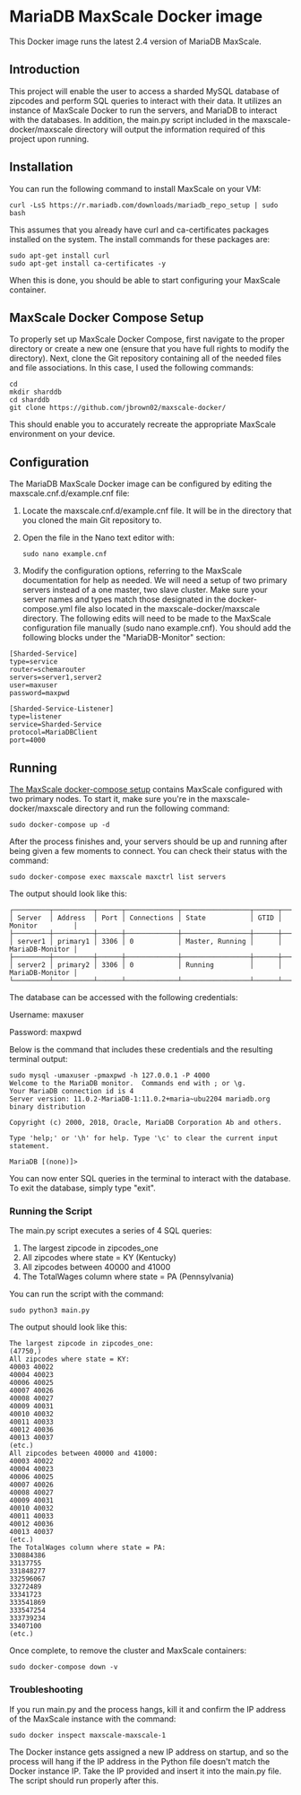 # MariaDB MaxScale Docker image

This Docker image runs the latest 2.4 version of MariaDB MaxScale.

## Introduction
This project will enable the user to access a sharded MySQL database of zipcodes and perform SQL queries to interact with their data. It utilizes an instance of MaxScale Docker to run the servers, and MariaDB to interact with the databases. In addition, the main.py script included in the maxscale-docker/maxscale directory will output the information required of this project upon running.

## Installation
You can run the following command to install MaxScale on your VM:

```
curl -LsS https://r.mariadb.com/downloads/mariadb_repo_setup | sudo bash
```

This assumes that you already have curl and ca-certificates packages installed on the system. The install commands for these packages are:

```
sudo apt-get install curl
sudo apt-get install ca-certificates -y
```

When this is done, you should be able to start configuring your MaxScale container.

## MaxScale Docker Compose Setup
To properly set up MaxScale Docker Compose, first navigate to the proper directory or create a new one (ensure that you have full rights to modify the directory). Next, clone the Git repository containing all of the needed files and file associations. In this case, I used the following commands:

```
cd
mkdir sharddb
cd sharddb
git clone https://github.com/jbrown02/maxscale-docker/
```

This should enable you to accurately recreate the appropriate MaxScale environment on your device.

## Configuration
The MariaDB MaxScale Docker image can be configured by editing the maxscale.cnf.d/example.cnf file:

1. Locate the maxscale.cnf.d/example.cnf file. It will be in the directory that you cloned the main Git repository to.
2. Open the file in the Nano text editor with:
   
   ```
   sudo nano example.cnf
   ```
   
3. Modify the configuration options, referring to the MaxScale documentation for help as needed. We will need a setup of two primary servers instead of a one master, two slave cluster. Make sure your server names and types match those designated in the docker-compose.yml file also located in the maxscale-docker/maxscale directory. The following edits will need to be made to the MaxScale configuration file manually (sudo nano example.cnf). You should add the following blocks under the "MariaDB-Monitor" section:

```
[Sharded-Service]
type=service
router=schemarouter
servers=server1,server2
user=maxuser
password=maxpwd

[Sharded-Service-Listener]
type=listener
service=Sharded-Service
protocol=MariaDBClient
port=4000
```

## Running
[The MaxScale docker-compose setup](./maxscale/docker-compose.yml) contains MaxScale configured with two primary nodes. To start it, make sure you're in the maxscale-docker/maxscale directory and run the following command:

```
sudo docker-compose up -d
```

After the process finishes and, your servers should be up and running after being given a few moments to connect. You can check their status with the command:

```
sudo docker-compose exec maxscale maxctrl list servers
```

The output should look like this:

```
┌─────────┬──────────┬──────┬─────────────┬─────────────────┬──────┬─────────────────┐                                                                    
│ Server  │ Address  │ Port │ Connections │ State           │ GTID │ Monitor         │                                                                    
├─────────┼──────────┼──────┼─────────────┼─────────────────┼──────┼─────────────────┤                                                                    
│ server1 │ primary1 │ 3306 │ 0           │ Master, Running │      │ MariaDB-Monitor │
├─────────┼──────────┼──────┼─────────────┼─────────────────┼──────┼─────────────────┤                                                                    
│ server2 │ primary2 │ 3306 │ 0           │ Running         │      │ MariaDB-Monitor │
└─────────┴──────────┴──────┴─────────────┴─────────────────┴──────┴─────────────────┘  
```

The database can be accessed with the following credentials:

Username: maxuser

Password: maxpwd

Below is the command that includes these credentials and the resulting terminal output:

```
sudo mysql -umaxuser -pmaxpwd -h 127.0.0.1 -P 4000
Welcome to the MariaDB monitor.  Commands end with ; or \g.
Your MariaDB connection id is 4
Server version: 11.0.2-MariaDB-1:11.0.2+maria~ubu2204 mariadb.org binary distribution

Copyright (c) 2000, 2018, Oracle, MariaDB Corporation Ab and others.

Type 'help;' or '\h' for help. Type '\c' to clear the current input statement.

MariaDB [(none)]>
```

You can now enter SQL queries in the terminal to interact with the database. To exit the database, simply type "exit".

### Running the Script
The main.py script executes a series of 4 SQL queries:

1. The largest zipcode in zipcodes_one
2. All zipcodes where state = KY (Kentucky)
3. All zipcodes between 40000 and 41000 
4. The TotalWages column where state = PA (Pennsylvania)

You can run the script with the command:

```
sudo python3 main.py
```

The output should look like this:

```
The largest zipcode in zipcodes_one:
(47750,)
All zipcodes where state = KY:
40003 40022
40004 40023
40006 40025
40007 40026
40008 40027
40009 40031
40010 40032
40011 40033
40012 40036
40013 40037
(etc.)
All zipcodes between 40000 and 41000:
40003 40022
40004 40023
40006 40025
40007 40026
40008 40027
40009 40031
40010 40032
40011 40033
40012 40036
40013 40037
(etc.)
The TotalWages column where state = PA:
330884386 
33137755 
331848277 
332596067 
33272489 
33341723 
333541869 
333547254 
333739234 
33407100 
(etc.)
```

Once complete, to remove the cluster and MaxScale containers:

```
sudo docker-compose down -v
```

### Troubleshooting
If you run main.py and the process hangs, kill it and confirm the IP address of the MaxScale instance with the command:

```
sudo docker inspect maxscale-maxscale-1
```

The Docker instance gets assigned a new IP address on startup, and so the process will hang if the IP address in the Python file doesn't match the Docker instance IP. Take the IP provided and insert it into the main.py file. The script should run properly after this.

